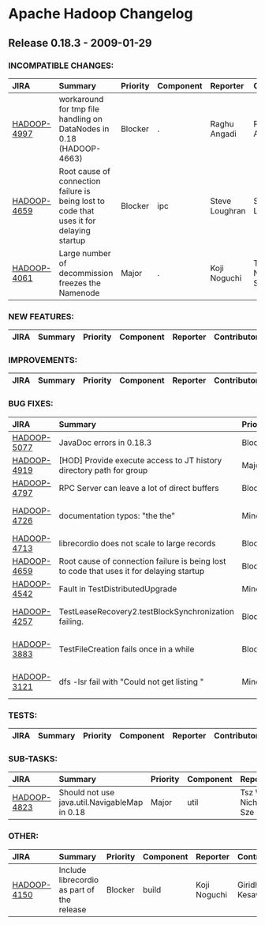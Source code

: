 # Apache Hadoop Changelog

## Release 0.18.3 - 2009-01-29

### INCOMPATIBLE CHANGES:

| JIRA | Summary | Priority | Component | Reporter | Contributor |
|:---- |:---- | :--- |:---- |:---- |:---- |
| [HADOOP-4997](https://issues.apache.org/jira/browse/HADOOP-4997) | workaround for tmp file handling on DataNodes in 0.18 (HADOOP-4663) |  Blocker | . | Raghu Angadi | Raghu Angadi |
| [HADOOP-4659](https://issues.apache.org/jira/browse/HADOOP-4659) | Root cause of connection failure is being lost to code that uses it for delaying startup |  Blocker | ipc | Steve Loughran | Steve Loughran |
| [HADOOP-4061](https://issues.apache.org/jira/browse/HADOOP-4061) | Large number of decommission freezes the Namenode |  Major | . | Koji Noguchi | Tsz Wo Nicholas Sze |


### NEW FEATURES:

| JIRA | Summary | Priority | Component | Reporter | Contributor |
|:---- |:---- | :--- |:---- |:---- |:---- |


### IMPROVEMENTS:

| JIRA | Summary | Priority | Component | Reporter | Contributor |
|:---- |:---- | :--- |:---- |:---- |:---- |


### BUG FIXES:

| JIRA | Summary | Priority | Component | Reporter | Contributor |
|:---- |:---- | :--- |:---- |:---- |:---- |
| [HADOOP-5077](https://issues.apache.org/jira/browse/HADOOP-5077) | JavaDoc errors in 0.18.3 |  Blocker | util | Raghu Angadi | Raghu Angadi |
| [HADOOP-4919](https://issues.apache.org/jira/browse/HADOOP-4919) | [HOD] Provide execute access to JT history directory path for group |  Major | contrib/hod | Hemanth Yamijala | Peeyush Bishnoi |
| [HADOOP-4797](https://issues.apache.org/jira/browse/HADOOP-4797) | RPC Server can leave a lot of direct buffers |  Blocker | ipc | Raghu Angadi | Raghu Angadi |
| [HADOOP-4726](https://issues.apache.org/jira/browse/HADOOP-4726) | documentation typos: "the the" |  Minor | documentation | Tsz Wo Nicholas Sze | Edward J. Yoon |
| [HADOOP-4713](https://issues.apache.org/jira/browse/HADOOP-4713) | librecordio does not scale to large records |  Blocker | record | Christian Kunz | Christian Kunz |
| [HADOOP-4659](https://issues.apache.org/jira/browse/HADOOP-4659) | Root cause of connection failure is being lost to code that uses it for delaying startup |  Blocker | ipc | Steve Loughran | Steve Loughran |
| [HADOOP-4542](https://issues.apache.org/jira/browse/HADOOP-4542) | Fault in TestDistributedUpgrade |  Minor | test | Robert Chansler | Raghu Angadi |
| [HADOOP-4257](https://issues.apache.org/jira/browse/HADOOP-4257) | TestLeaseRecovery2.testBlockSynchronization failing. |  Blocker | test | Vinod Kumar Vavilapalli | Tsz Wo Nicholas Sze |
| [HADOOP-3883](https://issues.apache.org/jira/browse/HADOOP-3883) | TestFileCreation fails once in a while |  Blocker | test | Lohit Vijayarenu | Tsz Wo Nicholas Sze |
| [HADOOP-3121](https://issues.apache.org/jira/browse/HADOOP-3121) | dfs -lsr fail with "Could not get listing " |  Minor | fs | Koji Noguchi | Tsz Wo Nicholas Sze |


### TESTS:

| JIRA | Summary | Priority | Component | Reporter | Contributor |
|:---- |:---- | :--- |:---- |:---- |:---- |


### SUB-TASKS:

| JIRA | Summary | Priority | Component | Reporter | Contributor |
|:---- |:---- | :--- |:---- |:---- |:---- |
| [HADOOP-4823](https://issues.apache.org/jira/browse/HADOOP-4823) | Should not use java.util.NavigableMap in 0.18 |  Major | util | Tsz Wo Nicholas Sze | Tsz Wo Nicholas Sze |


### OTHER:

| JIRA | Summary | Priority | Component | Reporter | Contributor |
|:---- |:---- | :--- |:---- |:---- |:---- |
| [HADOOP-4150](https://issues.apache.org/jira/browse/HADOOP-4150) | Include librecordio as part of the release |  Blocker | build | Koji Noguchi | Giridharan Kesavan |


